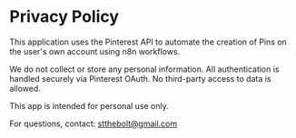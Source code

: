 # Privacy Policy

This application uses the Pinterest API to automate the creation of Pins on the user's own account using n8n workflows.

We do not collect or store any personal information. All authentication is handled securely via Pinterest OAuth. No third-party access to data is allowed.

This app is intended for personal use only.

For questions, contact: stthebolt@gmail.com
